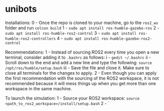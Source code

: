 # unibots
Installations:
0 - Once the repo is cloned to your machine, go to the `ros2_ws` folder and run `colcon build`
1 - `sudo apt install ros-humble-gazebo-ros`
2 - `sudo apt install ros-humble-ros2-control`
3 - `sudo apt install ros-humble-ros2-controllers`
4 - `sudo apt install ros-humble-gazebo-ros2-control`

Recommendations:
1 - Instead of sourcing ROS2 every time you open a new terminal, consider adding it to `.bashrc` as follows:
    i - `gedit ~/.bashrc`
    ii - Scroll down to the end and add a new line and type the following: `source /opt/ros/humble/setup.bash`
    iii - Save the file and close it. Make sure to close all terminals for the changes to apply.
2 - Even though you can apply the first recommendation with the sourcing of the ROS2 workspace, it is not recommended because it will mess things up when you get more than one workspace in the same machine.

To launch the simulation:
1 - Source your ROS2 workspace: `source <path_to_ros2_workspace>/install/setup.bash`
2 - `